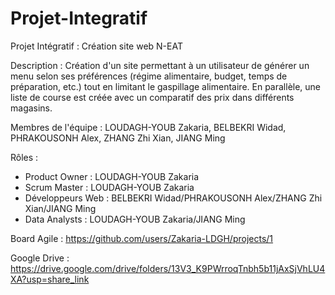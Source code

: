 # Projet-Integratif

Projet Intégratif : Création site web N-EAT

Description : Création d'un site permettant à un utilisateur de générer un menu selon ses préférences (régime alimentaire, budget, temps de préparation, etc.) tout en limitant le gaspillage alimentaire. En parallèle, une liste de course est créée avec un comparatif des prix dans différents magasins. 

Membres de l'équipe : LOUDAGH-YOUB Zakaria, BELBEKRI Widad, PHRAKOUSONH Alex, ZHANG Zhi Xian, JIANG Ming

Rôles : 
- Product Owner : LOUDAGH-YOUB Zakaria
- Scrum Master : LOUDAGH-YOUB Zakaria
- Développeurs Web : BELBEKRI Widad/PHRAKOUSONH Alex/ZHANG Zhi Xian/JIANG Ming
- Data Analysts : LOUDAGH-YOUB Zakaria/JIANG Ming 

Board Agile : https://github.com/users/Zakaria-LDGH/projects/1

Google Drive : https://drive.google.com/drive/folders/13V3_K9PWrroqTnbh5b11jAxSjVhLU4XA?usp=share_link
